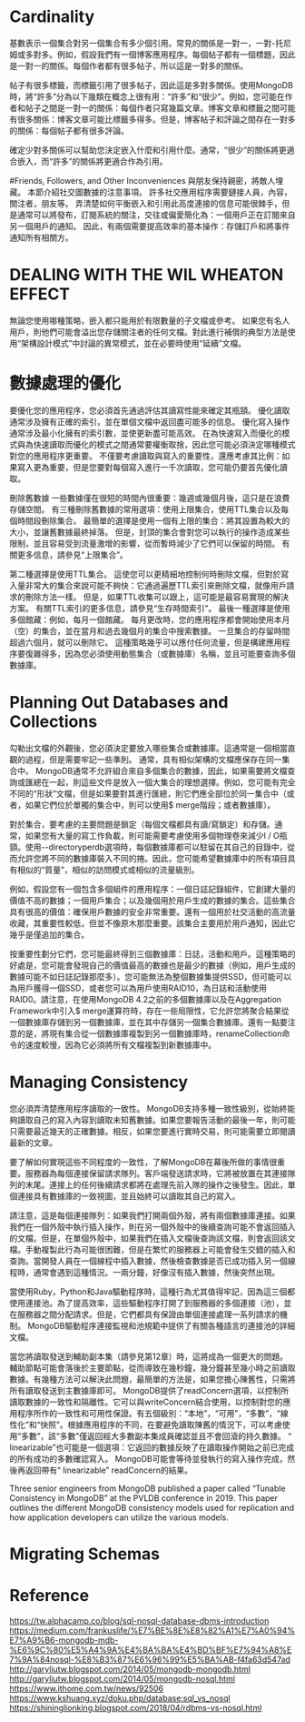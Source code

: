# Cardinality
基數表示一個集合對另一個集合有多少個引用。常見的關係是一對一，一對-托尼姆或多對多。例如，假設我們有一個博客應用程序。每個帖子都有一個標題，因此是一對一的關係。每個作者都有很多帖子，所以這是一對多的關係。

帖子有很多標籤，而標籤引用了很多帖子，因此這是多對多關係。使用MongoDB時，將“許多”分為以下幾類在概念上很有用：“許多”和“很少”。例如，您可能在作者和帖子之間是一對一的關係：每個作者只寫幾篇文章。博客文章和標籤之間可能有很多關係：博客文章可能比標籤多得多。但是，博客帖子和評論之間存在一對多的關係：每個帖子都有很多評論。

確定少對多關係可以幫助您決定嵌入什麼和引用什麼。通常，“很少”的關係將更適合嵌入，而“許多”的關係將更適合作為引用。

#Friends, Followers, and Other Inconveniences
與朋友保持親密，將敵人埋藏。
本節介紹社交圖數據的注意事項。 許多社交應用程序需要鏈接人員，內容，關注者，朋友等。 弄清楚如何平衡嵌入和引用此高度連接的信息可能很棘手，但是通常可以將發布，訂閱系統的關注，交往或偏愛簡化為：一個用戶正在訂閱來自另一個用戶的通知。 因此，有兩個需要提高效率的基本操作：存儲訂戶和將事件通知所有相關方。

# DEALING WITH THE WIL WHEATON EFFECT
無論您使用哪種策略，嵌入都只能用於有限數量的子文檔或參考。 如果您有名人用戶，則他們可能會溢出您存儲關注者的任何文檔。對此進行補償的典型方法是使用“架構設計模式”中討論的異常模式，並在必要時使用“延續”文檔。

# 數據處理的優化
要優化您的應用程序，您必須首先通過評估其讀寫性能來確定其瓶頸。 優化讀取通常涉及擁有正確的索引，並在單個文檔中返回盡可能多的信息。 優化寫入操作通常涉及最小化擁有的索引數，並使更新盡可能高效。
在為快速寫入而優化的模式與為快速讀取而優化的模式之間通常要權衡取捨，因此您可能必須決定哪種模式對您的應用程序更重要。 不僅要考慮讀取與寫入的重要性，還應考慮其比例：如果寫入更為重要，但是您要對每個寫入進行一千次讀取，您可能仍要首先優化讀取。

刪除舊數據
一些數據僅在很短的時間內很重要：幾週或幾個月後，這只是在浪費存儲空間。 有三種刪除舊數據的常用選項：使用上限集合，使用TTL集合以及每個時間段刪除集合。
最簡單的選擇是使用一個有上限的集合：將其設置為較大的大小，並讓舊數據最終掉落。 但是，封頂的集合會對您可以執行的操作造成某些限制，並且容易受到流量激增的影響，從而暫時減少了它們可以保留的時間。 有關更多信息，請參見“上限集合”。

第二種選擇是使用TTL集合。 這使您可以更精細地控制何時刪除文檔，但對於寫入量非常大的集合來說可能不夠快：它通過遍歷TTL索引來刪除文檔，就像用戶請求的刪除方法一樣。 但是，如果TTL收集可以跟上，這可能是最容易實現的解決方案。 有關TTL索引的更多信息，請參見“生存時間索引”。 最後一種選擇是使用多個館藏：例如，每月一個館藏。 每月更改時，您的應用程序都會開始使用本月（空）的集合，並在當月和過去幾個月的集合中搜索數據。 一旦集合的存留時間超過六個月，就可以刪除它。 這種策略幾乎可以應付任何流量，但是構建應用程序要復雜得多，因為您必須使用動態集合（或數據庫）名稱，並且可能要查詢多個數據庫。

# Planning Out Databases and Collections
勾勒出文檔的外觀後，您必須決定要放入哪些集合或數據庫。這通常是一個相當直觀的過程，但是需要牢記一些準則。
通常，具有相似架構的文檔應保存在同一集合中。 MongoDB通常不允許組合來自多個集合的數據，因此，如果需要將文檔查詢或匯總在一起，則這些文件是放入一個大集合的理想選擇。例如，您可能有完全不同的“形狀”文檔，但是如果要對其進行匯總，則它們應全部位於同一集合中（或者，如果它們位於單獨的集合中，則可以使用$ merge階段；或者數據庫）。

對於集合，要考慮的主要問題是鎖定（每個文檔都具有讀/寫鎖定）和存儲。通常，如果您有大量的寫工作負載，則可能需要考慮使用多個物理卷來減少I / O瓶頸。使用--directoryperdb選項時，每個數據庫都可以駐留在其自己的目錄中，從而允許您將不同的數據庫裝入不同的捲。因此，您可能希望數據庫中的所有項目具有相似的“質量”，相似的訪問模式或相似的流量級別。

例如，假設您有一個包含多個組件的應用程序：一個日誌記錄組件，它創建大量的價值不高的數據；一個用戶集合；以及幾個用於用戶生成的數據的集合。這些集合具有很高的價值：確保用戶數據的安全非常重要。還有一個用於社交活動的高流量收藏，其重要性較低，但並不像原木那麼重要。該集合主要用於用戶通知，因此它幾乎是僅追加的集合。

按重要性劃分它們，您可能最終得到三個數據庫：日誌，活動和用戶。這種策略的好處是，您可能會發現自己的價值最高的數據也是最少的數據（例如，用戶生成的數據可能不如日誌記錄那麼多）。您可能無法為整個數據集提供SSD，但可能可以為用戶獲得一個SSD，或者您可以為用戶使用RAID10，為日誌和活動使用RAID0。請注意，在使用MongoDB 4.2之前的多個數據庫以及在Aggregation Framework中引入$ merge運算符時，存在一些局限性，它允許您將聚合結果從一個數據庫存儲到另一個數據庫，並在其中存儲另一個集合數據庫。還有一點要注意的是，將現有集合從一個數據庫複製到另一個數據庫時，renameCollection命令的速度較慢，因為它必須將所有文檔複製到新數據庫中。

# Managing Consistency
您必須弄清楚應用程序讀取的一致性。 MongoDB支持多種一致性級別，從始終能夠讀取自己的寫入內容到讀取未知舊數據。如果您要報告活動的最後一年，則可能只需要最近幾天的正確數據。相反，如果您要進行實時交易，則可能需要立即閱讀最新的文章。

要了解如何實現這些不同程度的一致性，了解MongoDB在幕後所做的事情很重要。服務器為每個連接保留請求隊列。客戶端發送請求時，它將被放置在其連接隊列的末尾。連接上的任何後續請求都將在處理先前入隊的操作之後發生。因此，單個連接具有數據庫的一致視圖，並且始終可以讀取其自己的寫入。

請注意，這是每個連接隊列：如果我們打開兩個外殼，將有兩個數據庫連接。如果我們在一個外殼中執行插入操作，則在另一個外殼中的後續查詢可能不會返回插入的文檔。但是，在單個外殼中，如果我們在插入文檔後查詢該文檔，則會返回該文檔。手動複製此行為可能很困難，但是在繁忙的服務器上可能會發生交錯的插入和查詢。當開發人員在一個線程中插入數據，然後檢查數據是否已成功插入另一個線程時，通常會遇到這種情況。一兩分鐘，好像沒有插入數據，然後突然出現。

當使用Ruby，Python和Java驅動程序時，這種行為尤其值得牢記，因為這三個都使用連接池。為了提高效率，這些驅動程序打開了到服務器的多個連接（池），並在服務器之間分配請求。但是，它們都具有保證由單個連接處理一系列請求的機制。 MongoDB驅動程序連接監視和池規範中提供了有關各種語言的連接池的詳細文檔。

當您將讀取發送到輔助副本集（請參見第12章）時，這將成為一個更大的問題。輔助節點可能會落後於主要節點，從而導致在幾秒鐘，幾分鐘甚至幾小時之前讀取數據。有幾種方法可以解決此問題，最簡單的方法是，如果您擔心陳舊性，只需將所有讀取發送到主數據庫即可。
MongoDB提供了readConcern選項，以控制所讀取數據的一致性和隔離性。它可以與writeConcern結合使用，以控制對您的應用程序所作的一致性和可用性保證。有五個級別：“本地”，“可用”，“多數”，“線性化”和“快照”。根據應用程序的不同，在要避免讀取陳舊的情況下，可以考慮使用“多數”，該“多數”僅返回經大多數副本集成員確認並且不會回滾的持久數據。 “ linearizable”也可能是一個選項：它返回的數據反映了在讀取操作開始之前已完成的所有成功的多數確認寫入。 MongoDB可能會等待並發執行的寫入操作完成，然後再返回帶有“ linearizable” readConcern的結果。

Three senior engineers from MongoDB published a paper called
“Tunable Consistency in MongoDB” at the PVLDB conference in
2019. This paper outlines the different MongoDB consistency
models used for replication and how application developers can
utilize the various models.

# Migrating Schemas

# Reference
https://tw.alphacamp.co/blog/sql-nosql-database-dbms-introduction
https://medium.com/frankuslife/%E7%BE%8E%E8%82%A1%E7%A0%94%E7%A9%B6-mongodb-mdb-%E6%9C%80%E5%A4%9A%E4%BA%BA%E4%BD%BF%E7%94%A8%E7%9A%84nosql-%E8%B3%87%E6%96%99%E5%BA%AB-f4fa63d547ad
http://garyliutw.blogspot.com/2014/05/mongodb-mongodb.html
http://garyliutw.blogspot.com/2014/05/mongodb-nosql.html
https://www.ithome.com.tw/news/92506
https://www.kshuang.xyz/doku.php/database:sql_vs_nosql
https://shininglionking.blogspot.com/2018/04/rdbms-vs-nosql.html

